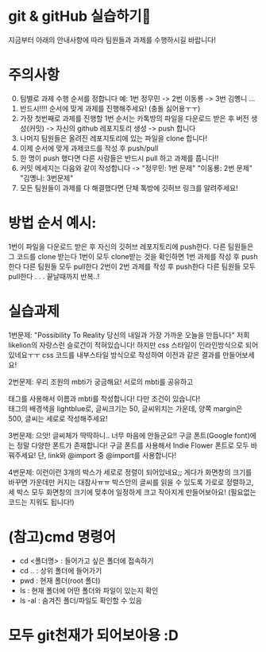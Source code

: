 
# git & gitHub 실습하기🥰

지금부터 아래의 안내사항에 따라 팀원들과 과제를 수행하시길 바랍니다!

# 주의사항

0. 팀별로 과제 수행 순서를 정합니다 예: 1번 정무민 -> 2번 이동룡 -> 3번 김옝니 ...
1. 반드시!!!! 순서에 맞게 과제를 진행해주세요! (충돌 싫어용ㅜㅜ)
2. 가장 첫번째로 과제를 진행할 1번 순서는 카톡방의 파일을 다운로드 받은 후 버전 생성(커밋) -> 자신의 github 레포지토리 생성 -> push 합니다
3. 나머지 팀원들은 올려진 레포지토리에 있는 파일을 clone 합니다! 
4. 이제 순서에 맞게 과제코드를 작성 후 push/pull
5. 한 명이 push 했다면 다른 사람들은 반드시 pull 하고 과제를 풉니다!!
6. 커밋 메세지는 다음와 같이 작성합니다 -> "정무민: 1번 문제"  "이동룡: 2번 문제"  "김옝니: 3번문제"
7. 모든 팀원들이 과제를 다 해결했다면 단체 톡방에 깃허브 링크를 알려주세요! 


# 방법 순서 예시: 

1번이 파일을 다운로드 받은 후 자신의 깃허브 레포지토리에 push한다. 
다른 팀원들은 그 코드를 clone 받는다
1번이 모두 clone받는 것을 확인하면 1번 과제를 작성 후 push한다 
다른 팀원들 모두 pull한다
2번이 2번 과제를 작성 후 push한다
다른 팀원들 모두 pull한다
.
.
. 
끝날때까지 반복..!
 
# 실습과제

1번문제: "Possibility To Reality 당신의 내일과 가장 가까운 오늘을 만듭니다" 
저희 likelion의 자랑스런 슬로건이 적혀있습니다! 하지만 css 스타일이 인라인방식으로 되어있네요ㅜㅜ
css 코드를 내부스타일 방식으로 작성하여 이전과 같은 결과를 만들어보세요! 



2번문제: 우리 조원의 mbti가 궁금해요! 서로의 mbti를 공유하고 <div>태그를 사용해서 이름과 mbti를 작성합니다!
다만 조건이 있습니다! <div>태그의 배경색을 lightblue로, 글씨크기는 50, 글씨위치는 가운데, 양쪽 margin은 500, 글씨는 세로로 작성해주세요!

 

3번문제: 으앗! 글씨체가 딱딱하니.. 너무 마음에 안들군요!! 구글 폰트(Google font)에는 정말 다양한 폰트가 존재합니다! 
구글 폰트를 사용해서 Indie Flower 폰트로 모두 바꿔주세요! 단, link와 @import 중 @import를 사용합니다!



4번문제: 이런이런 3개의 박스가 세로로 정렬이 되어있네요;; 게다가 화면창의 크기를 바꾸면 가운데만 커지는 대참사ㅠㅠ
박스안의 글씨를 읽을 수 있도록 가로로 정렬하고, 세 박스 모두 화면창의 크기에 맞추어 일정하게 크고 작아지게 만들어보아요!
(필요없는 코드는 지워도 됩니다!)



# (참고)cmd 명령어
- cd <폴더명> : 들어가고 싶은 폴더에 접속하기
- cd .. : 상위 폴더에 들어가기
- pwd : 현재 폴더(root 폴더)
- ls : 현재 폴더에 어떤 폴더와 파일이 있는지 확인
- ls -al : 숨겨진 폴더/파일도 확인할 수 있음



# 모두 git천재가 되어보아용 :D 
